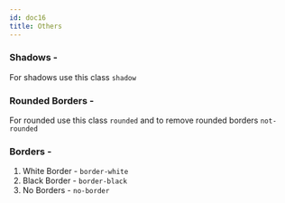 ```yaml
---
id: doc16
title: Others
---
```


### Shadows - 
For shadows use this class ```shadow```

### Rounded Borders - 
For rounded use this class ```rounded``` and to remove rounded borders ```not-rounded```

### Borders - 
1. White Border - ```border-white```
2. Black Border - ```border-black```
3. No Borders - ```no-border```

